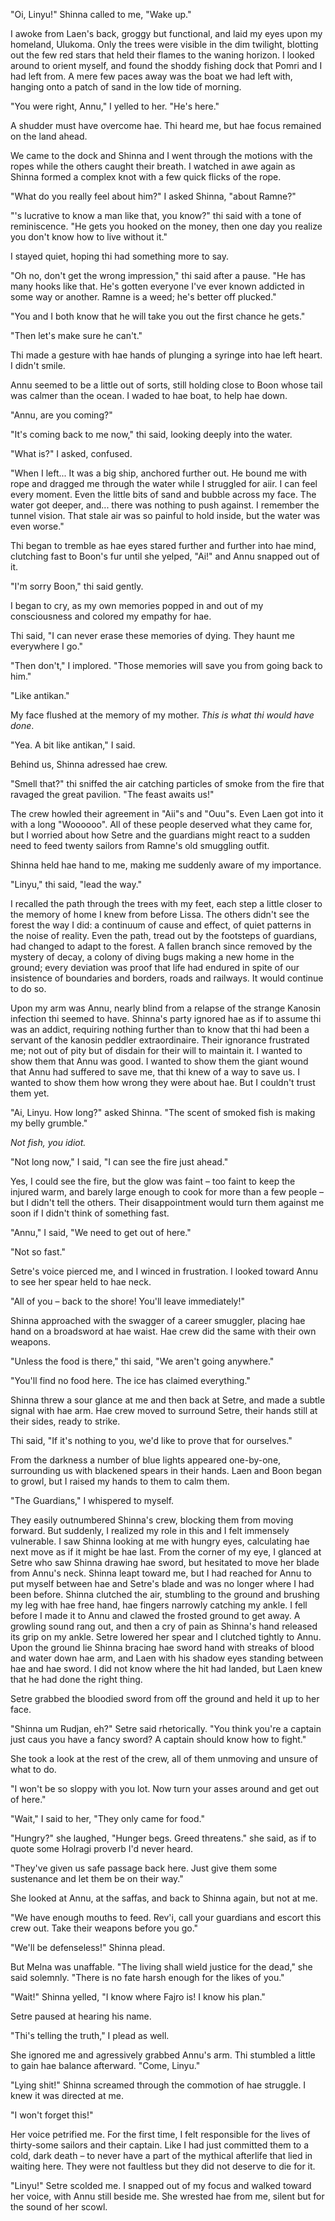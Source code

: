 <!--
Ch29
- They land in Ulukoma to find Setre has left?
  - Book 2 or finality? Casra died, Ramne dies? Annu dies? Setre/Pomri are the only nathers left, Liffa is the only mother left.
  - Setre searches for Pomri?
    - After hearing her short beacon of emergency where she commandeered the transmitter onboard
    - Redemption arc? But what about hae kaln?
- They feast on fish and kelp
  - Setre and Shinna argue about it
  - Shinna demands it with weapons
    - Setre abdicates but
- They find Ramne's boat on the shore
  - Ramne has gone to Casra's hideout. Speaks to everyone through the transmitter
    - obvs, Linyu hears this. and Setre. And many of the guardians.
    - He tries to turn the camp against itself, and it kind of works


- Ramne blocks them from entering the graveyard
  - he knows what it is.
  - argues that it's a zombie factory
  - says the hundred years of darkness is a hoax. the tribes of Holrag have said otherwise.
-
-->

"Oi, Linyu!" Shinna called to me, "Wake up."

I awoke from Laen's back, groggy but functional, and laid my eyes upon my homeland, Ulukoma. Only the trees were visible in the dim twilight, blotting out the few red stars that held their flames to the waning horizon. I looked around to orient myself, and found the shoddy fishing dock that Pomri and I had left from. A mere few paces away was the boat we had left with, hanging onto a patch of sand in the low tide of morning.

"You were right, Annu," I yelled to her. "He's here."

A shudder must have overcome hae. Thi heard me, but hae focus remained on the land ahead.

We came to the dock and Shinna and I went through the motions with the ropes while the others caught their breath. I watched in awe again as Shinna formed a complex knot with a few quick flicks of the rope.

"What do you really feel about him?" I asked Shinna, "about Ramne?"

"'s lucrative to know a man like that, you know?" thi said with a tone of reminiscence. "He gets you hooked on the money, then one day you realize you don't know how to live without it."

I stayed quiet, hoping thi had something more to say.

"Oh no, don't get the wrong impression," thi said after a pause. "He has many hooks like that. He's gotten everyone I've ever known addicted in some way or another. Ramne is a weed; he's better off plucked."

"You and I both know that he will take you out the first chance he gets."

"Then let's make sure he can't."

Thi made a gesture with hae hands of plunging a syringe into hae left heart. I didn't smile.

Annu seemed to be a little out of sorts, still holding close to Boon whose tail was calmer than the ocean. I waded to hae boat, to help hae down.

"Annu, are you coming?"

"It's coming back to me now," thi said, looking deeply into the water.

"What is?" I asked, confused.

"When I left... It was a big ship, anchored further out. He bound me with rope and dragged me through the water while I struggled for aiir. I can feel every moment. Even the little bits of sand and bubble across my face. The water got deeper, and... there was nothing to push against. I remember the tunnel vision. That stale air was so painful to hold inside, but the water was even worse."

Thi began to tremble as hae eyes stared further and further into hae mind, clutching fast to Boon's fur until she yelped, "Ai!" and Annu snapped out of it.

"I'm sorry Boon," thi said gently.

I began to cry, as my own memories popped in and out of my consciousness and colored my empathy for hae.

Thi said, "I can never erase these memories of dying. They haunt me everywhere I go."

"Then don't," I implored. "Those memories will save you from going back to him."

"Like antikan."

My face flushed at the memory of my mother. _This is what thi would have done_.

"Yea. A bit like antikan," I said.

Behind us, Shinna adressed hae crew.

"Smell that?" thi sniffed the air catching particles of smoke from the fire that ravaged the great pavilion. "The feast awaits us!"

The crew howled their agreement in "Aii"s and "Ouu"s. Even Laen got into it with a long "Woooooo". All of these people deserved what they came for, but I worried about how Setre and the guardians might react to a sudden need to feed twenty sailors from Ramne's old smuggling outfit.

Shinna held hae hand to me, making me suddenly aware of my importance.

"Linyu," thi said, "lead the way."

I recalled the path through the trees with my feet, each step a little closer to the memory of home I knew from before Lissa. The others didn't see the forest the way I did: a continuum of cause and effect, of quiet patterns in the noise of reality. Even the path, tread out by the footsteps of guardians, had changed to adapt to the forest. A fallen branch since removed by the mystery of decay, a colony of diving bugs making a new home in the ground; every deviation was proof that life had endured in spite of our insistence of boundaries and borders, roads and railways. It would continue to do so.

Upon my arm was Annu, nearly blind from a relapse of the strange Kanosin infection thi seemed to have. Shinna's party ignored hae as if to assume thi was an addict, requiring nothing further than to know that thi had been a servant of the kanosin peddler extraordinaire. Their ignorance frustrated me; not out of pity but of disdain for their will to maintain it. I wanted to show them that Annu was good. I wanted to show them the giant wound that Annu had suffered to save me, that thi knew of a way to save us. I wanted to show them how wrong they were about hae. But I couldn't trust them yet.

"Ai, Linyu. How long?" asked Shinna. "The scent of smoked fish is making my belly grumble."

_Not fish, you idiot._

"Not long now," I said, "I can see the fire just ahead."

Yes, I could see the fire, but the glow was faint – too faint to keep the injured warm, and barely large enough to cook for more than a few people – but I didn't tell the others. Their disappointment would turn them against me soon if I didn't think of something fast.

"Annu," I said, "We need to get out of here."

"Not so fast."

Setre's voice pierced me, and I winced in frustration. I looked toward Annu to see her spear held to hae neck.

"All of you – back to the shore! You'll leave immediately!"

Shinna approached with the swagger of a career smuggler, placing hae hand on a broadsword at hae waist. Hae crew did the same with their own weapons.

"Unless the food is there," thi said, "We aren't going anywhere."

"You'll find no food here. The ice has claimed everything."

Shinna threw a sour glance at me and then back at Setre, and made a subtle signal with hae arm. Hae crew moved to surround Setre, their hands still at their sides, ready to strike.

Thi said, "If it's nothing to you, we'd like to prove that for ourselves."

From the darkness a number of blue lights appeared one-by-one, surrounding us with blackened spears in their hands. Laen and Boon began to growl, but I raised my hands to them to calm them.

"The Guardians," I whispered to myself.

They easily outnumbered Shinna's crew, blocking them from moving forward. But suddenly, I realized my role in this and I felt immensely vulnerable. I saw Shinna looking at me with hungry eyes, calculating hae next move as if it might be hae last. From the corner of my eye, I glanced at Setre who saw Shinna drawing hae sword, but hesitated to move her blade from Annu's neck. Shinna leapt toward me, but I had reached for Annu to put myself between hae and Setre's blade and was no longer where I had been before. Shinna clutched the air, stumbling to the ground and brushing my leg with hae free hand, hae fingers narrowly catching my ankle. I fell before I made it to Annu and clawed the frosted ground to get away. A growling sound rang out, and then a cry of pain as Shinna's hand released its grip on my ankle. Setre lowered her spear and I clutched tightly to Annu. Upon the ground lie Shinna bracing hae sword hand with streaks of blood and water down hae arm, and Laen with his shadow eyes standing between hae and hae sword. I did not know where the hit had landed, but Laen knew that he had done the right thing.

Setre grabbed the bloodied sword from off the ground and held it up to her face.

"Shinna um Rudjan, eh?" Setre said rhetorically. "You think you're a captain just caus you have a fancy sword? A captain should know how to fight."

She took a look at the rest of the crew, all of them unmoving and unsure of what to do.

"I won't be so sloppy with you lot. Now turn your asses around and get out of here."

"Wait," I said to her, "They only came for food."

"Hungry?" she laughed, "Hunger begs. Greed threatens." she said, as if to quote some Holragi proverb I'd never heard.

"They've given us safe passage back here. Just give them some sustenance and let them be on their way."

She looked at Annu, at the saffas, and back to Shinna again, but not at me.

"We have enough mouths to feed. Rev'i, call your guardians and escort this crew out. Take their weapons before you go."

"We'll be defenseless!" Shinna plead.

But Melna was unaffable. "The living shall wield justice for the dead," she said solemnly. "There is no fate harsh enough for the likes of you."

"Wait!" Shinna yelled, "I know where Fajro is! I know his plan."

Setre paused at hearing his name.

"Thi's telling the truth," I plead as well.

She ignored me and agressively grabbed Annu's arm. Thi stumbled a little to gain hae balance afterward. "Come, Linyu."

"Lying shit!" Shinna screamed through the commotion of hae struggle. I knew it was directed at me.

"I won't forget this!"

Her voice petrified me. For the first time, I felt responsible for the lives of thirty-some sailors and their captain. Like I had just committed them to a cold, dark death – to never have a part of the mythical afterlife that lied in waiting here. They were not faultless but they did not deserve to die for it.

"Linyu!" Setre scolded me. I snapped out of my focus and walked toward her voice, with Annu still beside me. She wrested hae from me, silent but for the sound of her scowl.

<!--
  - If Linyu, Annu and the Saffas go to the hideout, it would be like part2 all over again
    - part 3 also kind of mirrors Liffa's journey in Part 1
    - Ramne might be responsible for the fire being lowered. Linyu would predict it.
      - He's not on Kanosin but has a stash in his hand to see and in case he needs it.
  - They could be captured by Ramne
    - Ramne would offer Shinna+ a deal for their allegiance
      - Eternal life (Linyu would be like OH SHIT NO I was gonna do that)
        - "This kaln was going to cut you out of the deal. Feed you well, then shut you out"
  - They could be captured by Setre + Guardians
    - Setre wouldn't believe anything Linyu says, and would likely threaten Annu
    - The crew wouldn't be fed, they'd turn on Linyu
      - Everyone turning on Linyu is an excellent point of drama, but not easy to write out of.
      - Fanla would believe because she saw it
    -
-->

